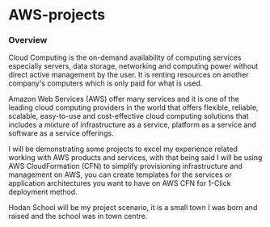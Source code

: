 # AWS-projects
### Overview

Cloud Computing is the on-demand availability of computing services especially servers, data storage, networking and computing power without direct active management by the user. It is renting resources on another company's computers which is only paid for what is used.

Amazon Web Services (AWS) offer many services and it is one of the leading cloud computing providers in the world that offers flexible, reliable, scalable, easy-to-use and cost-effective cloud computing solutions that includes a mixture of infrastructure as a service, platform as a service and software as a service offerings.

I will be demonstrating some projects to excel my experience related working with AWS products and services, with that being said I will be using AWS CloudFormation (CFN) to simplify provisioning infrastructure and management on AWS, you can create templates for the services or application architectures you want to have on AWS CFN for 1-Click deployment method.

Hodan School will be my project scenario, it is a small town I was born and raised and the school was in town centre.
